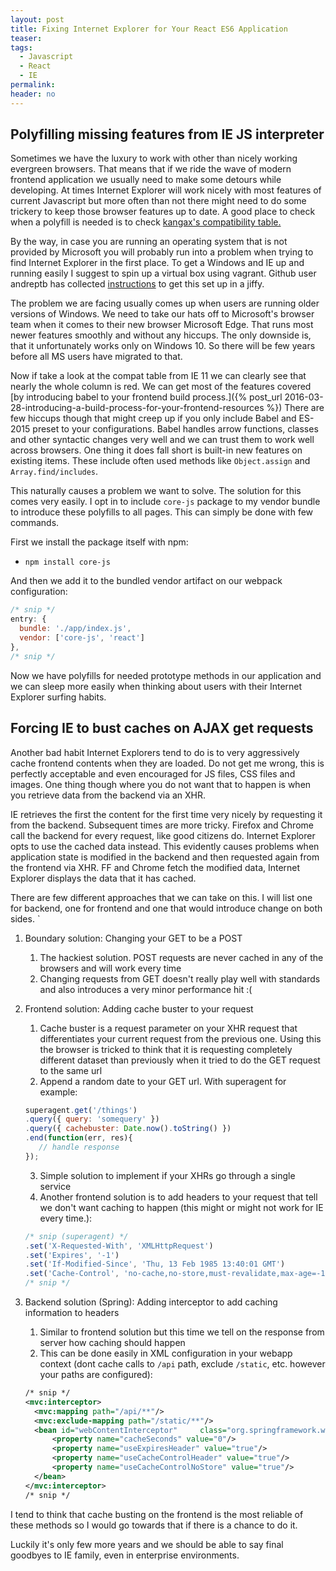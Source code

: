```yaml
---
layout: post
title: Fixing Internet Explorer for Your React ES6 Application
teaser:
tags:
  - Javascript
  - React
  - IE
permalink:
header: no
---
```


## Polyfilling missing features from IE JS interpreter

Sometimes we have the luxury to work with other than nicely working evergreen browsers. That means that if we ride the wave of modern frontend application we usually need to make some detours while developing. At times Internet Explorer will work nicely with most features of current Javascript but more often than not there might need to do some trickery to keep those browser features up to date. A good place to check when a polyfill is needed is to check [kangax's compatibility table.](https://kangax.github.io/compat-table/es6/)

By the way, in case you are running an operating system that is not provided by Microsoft you will probably run into a problem when trying to find Internet Explorer in the first place. To get a Windows and IE up and running easily I suggest to spin up a virtual box using vagrant. Github user andreptb has collected [instructions](https://gist.github.com/andreptb/57e388df5e881937e62a) to get this set up in a jiffy.

The problem we are facing usually comes up when users are running older versions of Windows. We need to take our hats off to Microsoft's browser team when it comes to their new browser Microsoft Edge. That runs most newer features smoothly and without any hiccups. The only downside is, that it unfortunately works only on Windows 10. So there will be few years before all MS users have migrated to that.

Now if take a look at the compat table from IE 11 we can clearly see that nearly the whole column is red. We can get most of the features covered [by introducing babel to your frontend build process.]({% post_url 2016-03-28-introducing-a-build-process-for-your-frontend-resources %}) There are few hiccups though that might creep up if you only include Babel and ES-2015 preset to your configurations. Babel handles arrow functions, classes and other syntactic changes very well and we can trust them to work well across browsers. One thing it does fall short is built-in new features on existing items. These include often used methods like `Object.assign` and `Array.find/includes`.

This naturally causes a problem we want to solve. The solution for this comes very easily. I opt in to include `core-js` package to my vendor bundle to introduce these polyfills to all pages. This can simply be done with few commands.

First we install the package itself with npm:

* `npm install core-js`

And then we add it to the bundled vendor artifact on our webpack configuration:

```javascript
/* snip */
entry: {
  bundle: './app/index.js',
  vendor: ['core-js', 'react']
},
/* snip */
```

Now we have polyfills for needed prototype methods in our application and we can sleep more easily when thinking about users with their Internet Explorer surfing habits.

## Forcing IE to bust caches on AJAX get requests

Another bad habit Internet Explorers tend to do is to very aggressively cache frontend contents when they are loaded. Do not get me wrong, this is perfectly acceptable and even encouraged for JS files, CSS files and images. One thing though where you do not want that to happen is when you retrieve data from the backend via an XHR.

IE retrieves the first the content for the first time very nicely by requesting it from the backend. Subsequent times are more tricky. Firefox and Chrome call the backend for every request, like good citizens do. Internet Explorer opts to use the cached data instead. This evidently causes problems when application state is modified in the backend and then requested again from the frontend via XHR. FF and Chrome fetch the modified data, Internet Explorer displays the data that it has cached.

There are few different approaches that we can take on this. I will list one for backend, one for frontend and one that would introduce change on both sides. `

1. Boundary solution: Changing your GET to be a POST
    1. The hackiest solution. POST requests are never cached in any of the browsers and will work every time
    2. Changing requests from GET doesn't really play well with standards and also introduces a very minor performance hit :(

2. Frontend solution: Adding cache buster to your request
    1. Cache buster is a request parameter on your XHR request that differentiates your current request from the previous one. Using this the browser is tricked to think that it is requesting completely different dataset than previously when it tried to do the GET request to the same url
    2. Append a random date to your GET url. With superagent for example:

    ```javascript
    superagent.get('/things')
    .query({ query: 'somequery' })
    .query({ cachebuster: Date.now().toString() })
    .end(function(err, res){
       // handle response
    });
    ```

    3. Simple solution to implement if your XHRs go through a single service
    4. Another frontend solution is to add headers to your request that tell we don't want caching to happen (this might or might not work for IE every time.):

    ```javascript
    /* snip (superagent) */
    .set('X-Requested-With', 'XMLHttpRequest')
    .set('Expires', '-1')
    .set('If-Modified-Since', 'Thu, 13 Feb 1985 13:40:01 GMT')
    .set('Cache-Control', 'no-cache,no-store,must-revalidate,max-age=-1,private')
    /* snip */
    ```

3. Backend solution (Spring): Adding interceptor to add caching information to headers
    1. Similar to frontend solution but this time we tell on the response from server how caching should happen
    2. This can be done easily in XML configuration in your webapp context (dont cache calls to `/api` path, exclude `/static`, etc. however your paths are configured):

    ```xml
    /* snip */
    <mvc:interceptor>
      <mvc:mapping path="/api/**"/>
      <mvc:exclude-mapping path="/static/**"/>
      <bean id="webContentInterceptor"     class="org.springframework.web.servlet.mvc.WebContentInterceptor">
          <property name="cacheSeconds" value="0"/>
          <property name="useExpiresHeader" value="true"/>
          <property name="useCacheControlHeader" value="true"/>
          <property name="useCacheControlNoStore" value="true"/>
      </bean>
    </mvc:interceptor>
    /* snip */
    ```

I tend to think that cache busting on the frontend is the most reliable of these methods so I would go towards that if there is a chance to do it.

Luckily it's only few more years and we should be able to say final goodbyes to IE family, even in enterprise environments.
